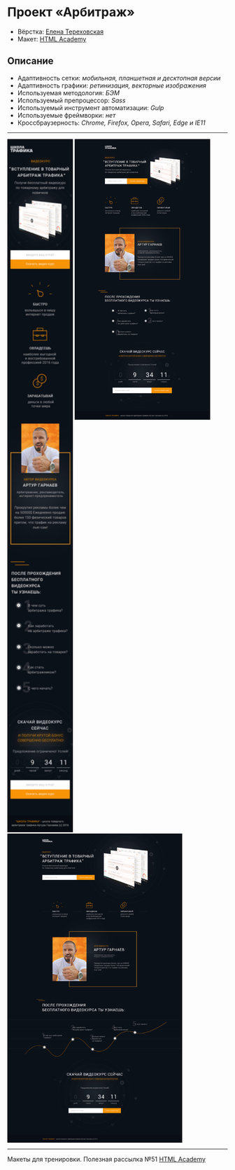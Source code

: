 # Проект «Арбитраж»

* Вёрстка: [Елена Тереховская](https://github.com/elenaterehovskaya)
* Макет: [HTML Academy](https://htmlacademy.ru)

## Описание

* Адаптивность сетки: _мобильная, планшетная и десктопная версии_
* Адаптивность графики: _ретинизация, векторные изображения_
* Используемая методология: _БЭМ_
* Используемый препроцессор: _Sass_
* Используемый инструмент автоматизации: _Gulp_
* Используемые фреймворки: _нет_
* Кроссбраузерность: _Chrome, Firefox, Opera, Safari, Edge и IE11_

---

<p>
  <img width="150" alt="Мобильная версия сайта «Арбитраж»" src="https://github.com/elenaterehovskaya/elenaterehovskaya.github.io/blob/master/img/arbitrage-mobile.jpg">
  <img valign="top" width="310" alt="Планшетная версия сайта «Арбитраж»" src="https://github.com/elenaterehovskaya/elenaterehovskaya.github.io/blob/master/img/arbitrage-tablet.jpg">
  <img valign="top" width="400" alt="Десктопная версия сайта «Арбитраж»" src="https://github.com/elenaterehovskaya/elenaterehovskaya.github.io/blob/master/img/arbitrage-desktop.jpg">
</p>

---

Макеты для тренировки. Полезная рассылка №51 [HTML Academy](https://htmlacademy.ru)
